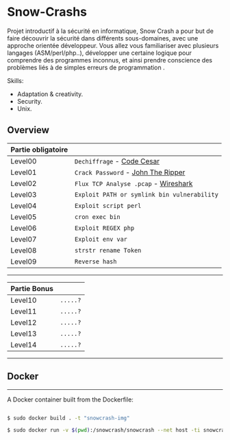 # Snow-Crashs

Projet introductif à la sécurité en informatique, Snow Crash a pour but de faire découvrir la sécurité dans différents sous-domaines, avec une approche orientée développeur. Vous allez vous familiariser avec plusieurs langages (ASM/perl/php..), développer une certaine logique pour comprendre des programmes inconnus, et ainsi prendre conscience des problèmes liés à de simples erreurs de programmation . 

Skills:
* Adaptation & creativity.
* Security.
* Unix.

## Overview

|Partie obligatoire|                                 |
|---------|------------------------------------------|
| Level00 | `Dechiffrage` - [Code Cesar](https://www.dcode.fr/chiffre-cesar)|
| Level01 | `Crack Password` - [John The Ripper](https://www.openwall.com/john/)|
| Level02 | `Flux TCP Analyse .pcap` - [Wireshark](https://www.wireshark.org)|
| Level03 | ``Exploit PATH or symlink bin vulnerability`` |
| Level04 | `Exploit script perl`                    |
| Level05 | `cron exec bin`                          |
| Level06 | `Exploit REGEX php`                      |
| Level07 |` Exploit env var `                       |
| Level08 |` strstr rename Token `                   |
| Level09 |` Reverse hash `                          |
______________________
              
|Partie Bonus|                                       |
|---------|------------------------------------------|
| Level10 | ` .....? `                               |
| Level11 | ` .....? `                               |
| Level12 | ` .....? `                               |
| Level13 | ` .....? `                               |
| Level14 | ` .....? `                               |
_______________________

## Docker
___
A Docker container built from the Dockerfile:
  
```sh

$ sudo docker build . -t "snowcrash-img"

$ sudo docker run -v $(pwd):/snowcrash/snowcrash --net host -ti snowcrash-img

```

